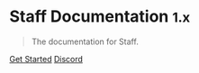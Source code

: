 # Staff Documentation <small>1.x</small>

> The documentation for Staff.

[Get Started](/README.md)
[Discord](https://discord.com/invite/qttGR4Z5Pk)

